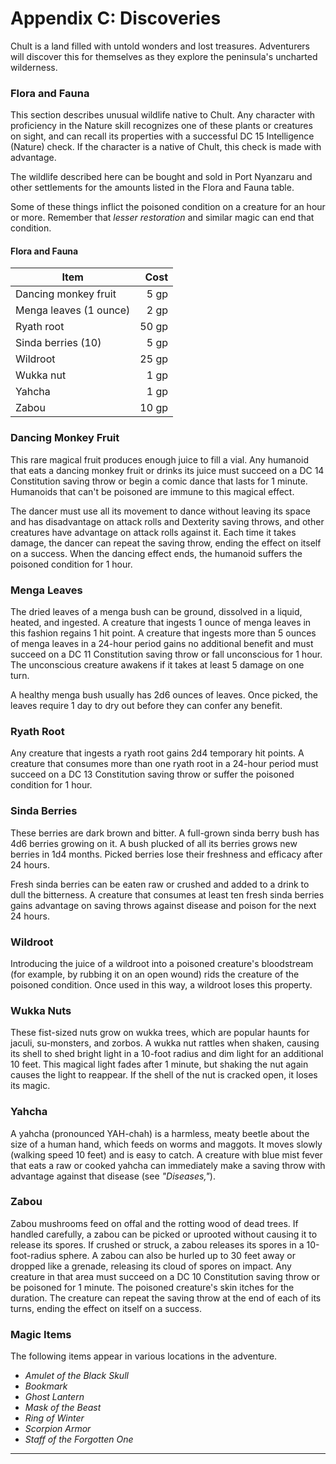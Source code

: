 # Appendix C: Discoveries

Chult is a land filled with untold wonders and lost treasures. Adventurers will discover this for themselves as they explore the peninsula's uncharted wilderness.

### Flora and Fauna

This section describes unusual wildlife native to Chult. Any character with proficiency in the Nature skill recognizes one of these plants or creatures on sight, and can recall its properties with a successful DC 15 Intelligence (Nature) check. If the character is a native of Chult, this check is made with advantage.

The wildlife described here can be bought and sold in Port Nyanzaru and other settlements for the amounts listed in the Flora and Fauna table.

Some of these things inflict the poisoned condition on a creature for an hour or more. Remember that *lesser restoration* and similar magic can end that condition.

#### Flora and Fauna

| Item                   |  Cost |
|------------------------|------:|
| Dancing monkey fruit   |  5 gp |
| Menga leaves (1 ounce) |  2 gp |
| Ryath root             | 50 gp |
| Sinda berries (10)     |  5 gp |
| Wildroot               | 25 gp |
| Wukka nut              |  1 gp |
| Yahcha                 |  1 gp |
| Zabou                  | 10 gp |

### Dancing Monkey Fruit

This rare magical fruit produces enough juice to fill a vial. Any humanoid that eats a dancing monkey fruit or drinks its juice must succeed on a DC 14 Constitution saving throw or begin a comic dance that lasts for 1 minute. Humanoids that can't be poisoned are immune to this magical effect.

The dancer must use all its movement to dance without leaving its space and has disadvantage on attack rolls and Dexterity saving throws, and other creatures have advantage on attack rolls against it. Each time it takes damage, the dancer can repeat the saving throw, ending the effect on itself on a success. When the dancing effect ends, the humanoid suffers the poisoned condition for 1 hour.

### Menga Leaves

The dried leaves of a menga bush can be ground, dissolved in a liquid, heated, and ingested. A creature that ingests 1 ounce of menga leaves in this fashion regains 1 hit point. A creature that ingests more than 5 ounces of menga leaves in a 24-hour period gains no additional benefit and must succeed on a DC 11 Constitution saving throw or fall unconscious for 1 hour. The unconscious creature awakens if it takes at least 5 damage on one turn.

A healthy menga bush usually has 2d6 ounces of leaves. Once picked, the leaves require 1 day to dry out before they can confer any benefit.

### Ryath Root

Any creature that ingests a ryath root gains 2d4 temporary hit points. A creature that consumes more than one ryath root in a 24-hour period must succeed on a DC 13 Constitution saving throw or suffer the poisoned condition for 1 hour.

### Sinda Berries

These berries are dark brown and bitter. A full-grown sinda berry bush has 4d6 berries growing on it. A bush plucked of all its berries grows new berries in 1d4 months. Picked berries lose their freshness and efficacy after 24 hours.

Fresh sinda berries can be eaten raw or crushed and added to a drink to dull the bitterness. A creature that consumes at least ten fresh sinda berries gains advantage on saving throws against disease and poison for the next 24 hours.

### Wildroot

Introducing the juice of a wildroot into a poisoned creature's bloodstream (for example, by rubbing it on an open wound) rids the creature of the poisoned condition. Once used in this way, a wildroot loses this property.

### Wukka Nuts

These fist-sized nuts grow on wukka trees, which are popular haunts for jaculi, su-monsters, and zorbos. A wukka nut rattles when shaken, causing its shell to shed bright light in a 10-foot radius and dim light for an additional 10 feet. This magical light fades after 1 minute, but shaking the nut again causes the light to reappear. If the shell of the nut is cracked open, it loses its magic.

### Yahcha

A yahcha (pronounced YAH-chah) is a harmless, meaty beetle about the size of a human hand, which feeds on worms and maggots. It moves slowly (walking speed 10 feet) and is easy to catch. A creature with blue mist fever that eats a raw or cooked yahcha can immediately make a saving throw with advantage against that disease (see *"Diseases,"*).

### Zabou

Zabou mushrooms feed on offal and the rotting wood of dead trees. If handled carefully, a zabou can be picked or uprooted without causing it to release its spores. If crushed or struck, a zabou releases its spores in a 10-foot-radius sphere. A zabou can also be hurled up to 30 feet away or dropped like a grenade, releasing its cloud of spores on impact. Any creature in that area must succeed on a DC 10 Constitution saving throw or be poisoned for 1 minute. The poisoned creature's skin itches for the duration. The creature can repeat the saving throw at the end of each of its turns, ending the effect on itself on a success.

### Magic Items

The following items appear in various locations in the adventure.

- *Amulet of the Black Skull*
- *Bookmark*
- *Ghost Lantern*
- *Mask of the Beast*
- *Ring of Winter*
- *Scorpion Armor*
- *Staff of the Forgotten One*

------